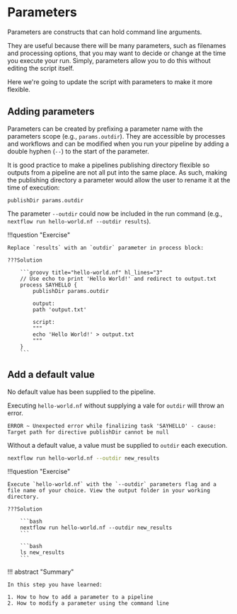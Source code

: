 # Parameters

Parameters are constructs that can hold command line arguments.

They are useful because there will be many parameters, such as filenames and processing options, that you may want to decide or change at the time you execute your run. Simply, parameters allow you to do this without editing the script itself.

Here we're going to update the script with parameters to make it more flexible.

## Adding parameters

Parameters can be created by prefixing a parameter name with the parameters scope (e.g., `params.outdir`). They are accessible by processes and workflows and can be modified when you run your pipeline by adding a double hyphen (`--`) to the start of the parameter.

It is good practice to make a pipelines publishing directory flexible so outputs from a pipeline are not all put into the same place. As such, making the publishing directory a parameter would allow the user to rename it at the time of execution: 

```
publishDir params.outdir
```

The parameter `--outdir` could now be included in the run command (e.g., `nextflow run hello-world.nf --outdir results`).

!!!question "Exercise"

    Replace `results` with an `outdir` parameter in process block:

    ???Solution

        ```groovy title="hello-world.nf" hl_lines="3"
        // Use echo to print 'Hello World!' and redirect to output.txt
        process SAYHELLO {
            publishDir params.outdir

            output: 
            path 'output.txt'
            
            script:
            """
            echo 'Hello World!' > output.txt
            """
        }
        ```

## Add a default value

No default value has been supplied to the pipeline.

Executing `hello-world.nf` without supplying a vale for `outdir` will throw an error.

```console
ERROR ~ Unexpected error while finalizing task 'SAYHELLO' - cause: Target path for directive publishDir cannot be null
```

Without a default value, a value must be supplied to `outdir` each execution.

```bash
nextflow run hello-world.nf --outdir new_results
```

!!!question "Exercise"

    Execute `hello-world.nf` with the `--outdir` parameters flag and a file name of your choice. View the output folder in your working directory.

    ???Solution

        ```bash
        nextflow run hello-world.nf --outdir new_results
        ```

        ```bash
        ls new_results
        ```

!!! abstract "Summary"

    In this step you have learned:  

    1. How to how to add a parameter to a pipeline 
    2. How to modify a parameter using the command line
